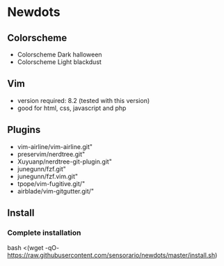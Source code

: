 # Newdots

## Colorscheme

 - Colorscheme Dark halloween
 - Colorscheme Light blackdust

## Vim

 - version required: 8.2 (tested with this version)
 - good for html, css, javascript and php

## Plugins

 - vim-airline/vim-airline.git"
 - preservim/nerdtree.git"
 - Xuyuanp/nerdtree-git-plugin.git"
 - junegunn/fzf.git"
 - junegunn/fzf.vim.git"
 - tpope/vim-fugitive.git/"
 - airblade/vim-gitgutter.git/"

## Install

### Complete installation

bash <(wget -qO- https://raw.githubusercontent.com/sensorario/newdots/master/install.sh)
